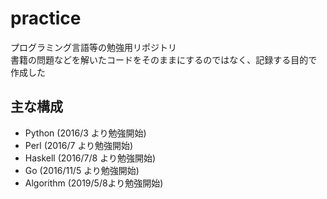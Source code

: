 # practice

プログラミング言語等の勉強用リポジトリ  
書籍の問題などを解いたコードをそのままにするのではなく、記録する目的で作成した  

## 主な構成
- Python    (2016/3 より勉強開始)
- Perl      (2016/7 より勉強開始)
- Haskell   (2016/7/8 より勉強開始)
- Go        (2016/11/5 より勉強開始)
- Algorithm (2019/5/8より勉強開始)